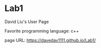 # Lab1
David Liu's User Page

Favorite programming language: c++

page URL: https://davedav1111.github.io/Lab1/